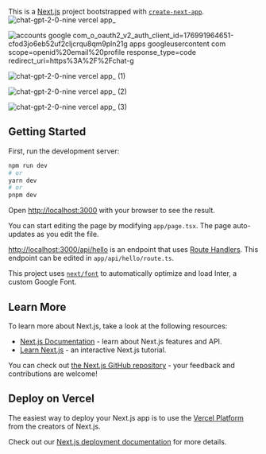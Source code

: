 This is a [Next.js](https://nextjs.org/) project bootstrapped with [`create-next-app`](https://github.com/vercel/next.js/tree/canary/packages/create-next-app).
![chat-gpt-2-0-nine vercel app_](https://github.com/RishabhGithub7348/ChatGPT_2.0/assets/75687649/f494c7ff-7e54-47c8-be32-9c924ee115e7)

![accounts google com_o_oauth2_v2_auth_client_id=176991964651-cfod3jo6eb52uf2cljcrqu8qm9pln21g apps googleusercontent com scope=openid%20email%20profile response_type=code redirect_uri=https%3A%2F%2Fchat-g](https://github.com/RishabhGithub7348/ChatGPT_2.0/assets/75687649/2b5681f7-f5f2-44db-8af2-a59788f32fe0)

![chat-gpt-2-0-nine vercel app_ (1)](https://github.com/RishabhGithub7348/ChatGPT_2.0/assets/75687649/bbc91f21-3f01-469b-8b99-3726efbf691b)

![chat-gpt-2-0-nine vercel app_ (2)](https://github.com/RishabhGithub7348/ChatGPT_2.0/assets/75687649/b8131483-2b94-47cd-8fea-120ffa8a949f)

![chat-gpt-2-0-nine vercel app_ (3)](https://github.com/RishabhGithub7348/ChatGPT_2.0/assets/75687649/08df7c91-726c-42dd-9a3a-106456741b65)


## Getting Started

First, run the development server:

```bash
npm run dev
# or
yarn dev
# or
pnpm dev
```

Open [http://localhost:3000](http://localhost:3000) with your browser to see the result.

You can start editing the page by modifying `app/page.tsx`. The page auto-updates as you edit the file.

[http://localhost:3000/api/hello](http://localhost:3000/api/hello) is an endpoint that uses [Route Handlers](https://beta.nextjs.org/docs/routing/route-handlers). This endpoint can be edited in `app/api/hello/route.ts`.

This project uses [`next/font`](https://nextjs.org/docs/basic-features/font-optimization) to automatically optimize and load Inter, a custom Google Font.

## Learn More

To learn more about Next.js, take a look at the following resources:

- [Next.js Documentation](https://nextjs.org/docs) - learn about Next.js features and API.
- [Learn Next.js](https://nextjs.org/learn) - an interactive Next.js tutorial.

You can check out [the Next.js GitHub repository](https://github.com/vercel/next.js/) - your feedback and contributions are welcome!

## Deploy on Vercel

The easiest way to deploy your Next.js app is to use the [Vercel Platform](https://vercel.com/new?utm_medium=default-template&filter=next.js&utm_source=create-next-app&utm_campaign=create-next-app-readme) from the creators of Next.js.

Check out our [Next.js deployment documentation](https://nextjs.org/docs/deployment) for more details.
